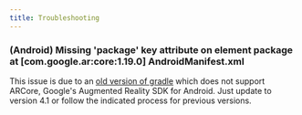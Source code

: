 ```yaml
---
title: Troubleshooting
---
```


### (Android) Missing 'package' key attribute on element package at [com.google.ar:core:1.19.0] AndroidManifest.xml

This issue is due to an [old version of gradle](https://android-developers.googleblog.com/2020/07/preparing-your-build-for-package-visibility-in-android-11.html) which does not support ARCore, Google's Augmented Reality SDK for Android. Just update to version 4.1 or follow the indicated process for previous versions.